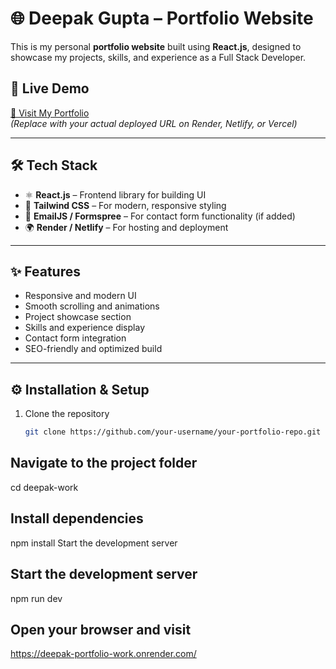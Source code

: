# 🌐 Deepak Gupta – Portfolio Website

This is my personal **portfolio website** built using **React.js**, designed to showcase my projects, skills, and experience as a Full Stack Developer.

## 🚀 Live Demo
[🔗 Visit My Portfolio](https://your-deployed-link.com)  
_(Replace with your actual deployed URL on Render, Netlify, or Vercel)_

---

## 🛠️ Tech Stack

- ⚛️ **React.js** – Frontend library for building UI  
- 🎨 **Tailwind CSS** – For modern, responsive styling  
- 💬 **EmailJS / Formspree** – For contact form functionality (if added)  
- 🌍 **Render / Netlify** – For hosting and deployment  

---

## ✨ Features

- Responsive and modern UI  
- Smooth scrolling and animations  
- Project showcase section  
- Skills and experience display  
- Contact form integration  
- SEO-friendly and optimized build  

---

## ⚙️ Installation & Setup

1. Clone the repository  
   ```bash
   git clone https://github.com/your-username/your-portfolio-repo.git
   
## Navigate to the project folder
cd deepak-work

## Install dependencies
npm install
Start the development server

## Start the development server
npm run dev

## Open your browser and visit
https://deepak-portfolio-work.onrender.com/

